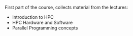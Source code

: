 First part of the course, collects material from the lectures:
- Introduction to HPC
- HPC Hardware and Software
- Parallel Programming concepts
